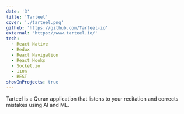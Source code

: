 ```yaml
---
date: '3'
title: 'Tarteel'
cover: './tarteel.png'
github: 'https://github.com/Tarteel-io'
external: 'https://www.tarteel.io/'
tech:
  - React Native
  - Redux
  - React Navigation
  - React Hooks
  - Socket.io
  - I18n
  - REST
showInProjects: true
---
```


Tarteel is a Quran application that listens to your recitation and corrects mistakes using AI and ML.
